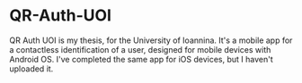 # QR-Auth-UOI
QR Auth UOI is my thesis, for the University of Ioannina. It's a mobile app for a contactless identification of a user, designed for mobile devices with Android OS. I've completed the same app for iOS devices, but I haven't uploaded it. 
